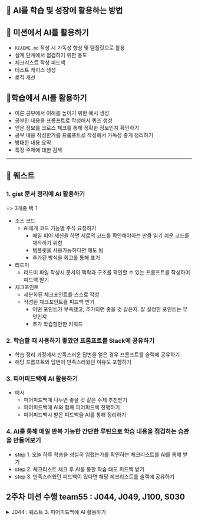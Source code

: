 ## **🤖 AI를 학습 및 성장에 활용하는 방법**

## **📒 미션에서 AI를 활용하기**

- `README.md` 작성 시 가독성 향상 및 템플릿으로 활용
- 설계 단계에서 점검하기 위한 용도
- 체크리스트 작성 피드백
- 테스트 케이스 생성
- 로직 개선

## **📌학습에서 AI를 활용하기**

- 이론 공부에서 이해를 높이기 위한 예시 생성
- 공부한 내용을 프롬프트로 작성해서 퀴즈 생성
- 얻은 정보를 크로스 체크를 통해 정확한 정보인지 확인하기
- 공부 내용 작성한거를 프롬프트로 작성해서 가독성 좋게 정리하기
- 방대한 내용 요약
- 특정 주제에 대한 검색

---

## **📜 퀘스트**

### **1. gist 문서 정리에 AI 활용하기**

=> 3개중 택 1

- 소스 코드
  - AI에게 코드 기능별 주석 요청하기
    - 매일 피어 세션을 하면 서로의 코드를 확인해야하는 만큼 읽기 쉬운 코드를 제작하기 위함
    - 템플릿을 사용가능하다면 해도 됨
    - 추가된 방식을 회고를 통해 표기
- 리드미
  - 리드미 파일 작성시 문서의 맥락과 구조를 확인할 수 있는 프롬프트를 작성하여 피드백 받기
- 체크포인트
  - 세분화된 체크포인트를 스스로 작성
  - 작성된 체크포인트를 피드백 받기
    - 어떤 포인트가 부족했고, 추가되면 좋을 것 같은지. 잘 설정한 포인트는 무엇인지
    - 추가 학습할만한 키워드

### **2. 학습할 때 사용하기 좋았던 프롬프트를 Slack에 공유하기**

- 학습 정리 과정에서 만족스러운 답변을 얻은 경우 프롬프트를 슬랙에 공유하기
- 해당 프롬프트와 답변이 만족스러웠던 이유도 포함하기

### **3. 피어피드백에 AI 활용하기**

- 예시
  - 피어피드백때 나누면 좋을 것 같은 주제 추천받기
  - 피어피드백때 AI와 함께 피어피드백 진행하기
  - 피어피드백시 받은 피드백을 AI를 통해 정리하기

### **4. AI를 통해 매일 반복 가능한 간단한 루틴으로 학습 내용을 점검하는 습관을 만들어보기**

- step 1. 오늘 하루 학습을 성실히 임했는가를 확인하는 체크리스트를 AI를 통해 받기
- step 2. 체크리스트 체크 후 AI를 통한 학습 태도 피드백 받기
- step 3. 만족스러웠던 피드백이 있다면 해당 체크리스트를 슬랙에 공유하기

## 2주차 미션 수행 team55 : J044, J049, J100, S030



<details>
<summary>J044 : 퀘스트 3. 피어피드백에 AI 활용하기</summary>
<div markdown="1">

> 피어피드백에서 이야기 나눌 주제 추천해줘!

<img width="732" height="478" alt="image (8)" src="https://gist.github.com/user-attachments/assets/fe399172-57e4-4a8f-b521-fd3dd3e1ee97" />
<img width="721" height="427" alt="image (9)" src="https://gist.github.com/user-attachments/assets/92a61c9f-c9e3-4ecc-97d2-f2db37fd2e5a" />
<img width="738" height="517" alt="image (10)" src="https://gist.github.com/user-attachments/assets/2c91f638-2590-4368-affa-0a19042425bf" />


day13의 Git 호환관리 미션은 크게 두가지 방법으로 접근할 수 있었다.

1. git이 만들어준 .git 폴더에 접근하여 파일을 읽어오기 <git 분석>
2. .git 폴더에 직접 파일 만들기 <미니 깃 구현>

나는 두번째 방식으로 접근하였다. 

첫번째 방식으로 접근한 팀과 소통하며 개념적인 부분에서 크게 얻을 수 있었다.

우리팀은 “나만의” 깃 만들기 정도로 가볍게 생각하여 바이너리로 저장되는 것들을 다루지 않고, 모두 텍스트로 처리했었다. 또한 인덱스파일에 어떤 정보가 있는지 깊게 알아보지않고 “스테이징된 파일이 올라가는 곳!”이라고만 이해한 다음 구현했었는데

첫번째 방식으로 접근한 팀은 실제 인덱스파일에 있는 내용을 파싱하여 분석해야했기에 깊게 공부했다.

`git ls-files --help` 

- 이 명령어를 입력하면 인덱스파일에 무엇이 들어있는지 자세히 알 수 있다는 것도 알려주셨다.

서로가 서로의 팀의 구현을 보며 “엄청 어려워보이는데요? 어떻게 하셨어요” 라는 대화가 오고갔다.

어떠한 방식으로 구현했든간에 “git 내부 구조를 학습한다.” 라는 학습목표는 달성했기에 모두 고생했다고 말을하며 마무리했다.

</div>
</details>